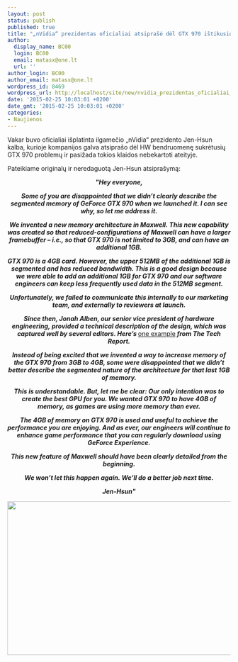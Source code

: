 ```yaml
---
layout: post
status: publish
published: true
title: "„nVidia“ prezidentas oficialiai atsiprašė dėl GTX 970 ištikusios situacijos"
author:
  display_name: BC00
  login: BC00
  email: matasx@one.lt
  url: ''
author_login: BC00
author_email: matasx@one.lt
wordpress_id: 8469
wordpress_url: http://localhost/site/new/nvidia_prezidentas_oficialiai_atsiprase_del_gtx_970_istikusios_situacijos/
date: '2015-02-25 10:03:01 +0200'
date_gmt: '2015-02-25 10:03:01 +0200'
categories:
- Naujienos
---
```

<p>
	Vakar buvo oficialiai i&scaron;platinta ilgamečio &bdquo;nVidia&ldquo; prezidento Jen-Hsun kalba, kurioje kompanijos galva atsipra&scaron;o dėl HW bendruomenę sukrėtusių GTX 970 problemų ir pasižada tokios klaidos nebekartoti ateityje.</p>
<p>
	Pateikiame originalų ir neredaguotą Jen-Hsun atsipra&scaron;ymą:</p>
<p style="text-align: center;">
	<em><strong>&quot;Hey everyone,</strong></em></p>
<p style="text-align: center;">
	<em><strong>Some of you are disappointed that we didn&rsquo;t clearly describe the segmented memory of&nbsp;GeForce GTX 970 when we launched it. I can see why, so let me address it.</strong></em></p>
<p style="text-align: center;">
	<em><strong>We invented a new memory architecture in Maxwell.&nbsp;This new capability was created so that reduced-configurations of Maxwell&nbsp;can have a larger framebuffer &ndash; i.e., so that GTX 970 is not limited to 3GB, and can have an additional 1GB.</strong></em></p>
<p style="text-align: center;">
	<em><strong>GTX 970 is a 4GB card.&nbsp;However, the upper 512MB of the additional 1GB is segmented and has reduced bandwidth. This is a good design because we were able to add an additional 1GB for GTX 970 and our software engineers can keep less frequently used data in the 512MB segment.</strong></em></p>
<p style="text-align: center;">
	<em><strong>Unfortunately, we failed to communicate this internally to our marketing team, and externally to reviewers at launch.</strong></em></p>
<p style="text-align: center;">
	<em><strong>Since then, Jonah&nbsp;Alben, our senior vice president of hardware engineering,&nbsp;provided&nbsp;a technical description of the design, which was captured&nbsp;well by&nbsp;several&nbsp;editors. Here&rsquo;s&nbsp;</strong></em><a href="http://techreport.com/review/27724/nvidia-the-geforce-gtx-970-works-exactly-as-intended" target="_blank">one example</a><em><strong>&nbsp;from The Tech Report.</strong></em></p>
<p style="text-align: center;">
	<em><strong>Instead of being excited that we invented a way to increase memory of the GTX 970 from 3GB&nbsp;to 4GB, some were disappointed that we didn&rsquo;t better describe the segmented nature of the architecture for that last 1GB of memory.</strong></em></p>
<p style="text-align: center;">
	<em><strong>This is understandable.&nbsp;But, let me be&nbsp;clear: Our&nbsp;only intention was to create the best GPU&nbsp;for&nbsp;you. We&nbsp;wanted GTX 970 to have 4GB of memory,&nbsp;as games are using more memory than ever.</strong></em></p>
<p style="text-align: center;">
	<em><strong>The 4GB of memory on&nbsp;GTX&nbsp;970 is used and useful to achieve the performance you are enjoying. And as ever, our engineers will continue to enhance game performance that you can regularly download using GeForce Experience.</strong></em></p>
<p style="text-align: center;">
	<em><strong>This new feature of Maxwell should have been clearly detailed from the beginning.</strong></em></p>
<p style="text-align: center;">
	<em><strong>We won&rsquo;t let this happen again.&nbsp;We&rsquo;ll do a better job next time.</strong></em></p>
<p style="text-align: center;">
	<em><strong>Jen-Hsun&quot;</strong></em></p>
<p style="text-align: center;">
	<img alt="" src="http://technews.lt/userfiles/gtx970jenhsun.jpg" style="width: 520px; height: 347px;" /></p>

